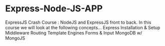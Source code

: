 # Express-Node-JS-APP
ExpressJS Crash Course : NodeJS and ExpressJS front to back. In this course we will look at the following concepts...   Express Installation &amp; Setup  Middleware  Routing  Template Engines  Forms &amp; Input MongoDB w/ MongoJS
